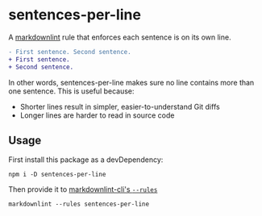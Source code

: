 # sentences-per-line

A [markdownlint](https://github.com/DavidAnson/markdownlint) rule that enforces each sentence is on its own line.

```diff
- First sentence. Second sentence.
+ First sentence.
+ Second sentence.
```

In other words, sentences-per-line makes sure no line contains more than one sentence.
This is useful because:

- Shorter lines result in simpler, easier-to-understand Git diffs
- Longer lines are harder to read in source code

## Usage

First install this package as a devDependency:

```shell
npm i -D sentences-per-line
```

Then provide it to [markdownlint-cli's `--rules`](https://github.com/igorshubovych/markdownlint-cli)

```shell
markdownlint --rules sentences-per-line
```
